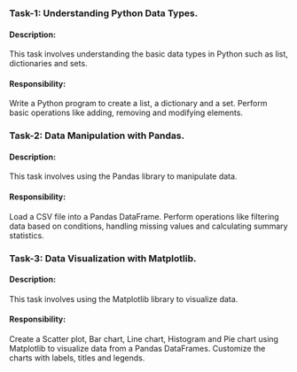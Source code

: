 ### **Task-1: Understanding Python Data Types.**
#### **Description:**
This task involves understanding the basic data types in Python such as list, dictionaries and sets.

#### **Responsibility:**
Write a Python program to create a list, a dictionary and a set. Perform basic operations like adding, removing and modifying elements.

### **Task-2: Data Manipulation with Pandas.**
#### **Description:**
This task involves using the Pandas library to manipulate data.
#### **Responsibility:**
Load a CSV file into a Pandas DataFrame. Perform operations like filtering data based on conditions, handling missing values and calculating summary statistics.

### **Task-3: Data Visualization with Matplotlib.**
#### **Description:**
This task involves using the Matplotlib library to visualize data.
#### **Responsibility:**
Create a Scatter plot, Bar chart, Line chart, Histogram and Pie chart using Matplotlib to visualize data from a Pandas DataFrames. Customize the charts with labels, titles and legends.
